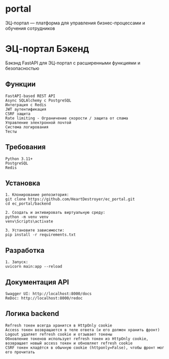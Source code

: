 # portal
ЭЦ-портал — платформа для управления бизнес-процессами и обучения сотрудников

# ЭЦ-портал Бэкенд

Бэкэнд FastAPI для ЭЦ-портал с расширенными функциями и безопасностью

## Функции
    FastAPI-based REST API
    Async SQLAlchemy с PostgreSQL
    Интеграция с Redis
    JWT аутентификация
    CSRF защита
    Rate limiting - Ограничение скорости / защита от спама
    Управление электронной почтой
    Система логирования
    Тесты

## Требования
    Python 3.11+
    PostgreSQL
    Redis

## Установка
    1. Клонирование репозитория:
    git clone https://github.com/HeartDestroyer/ec_portal.git
    cd ec_portal/backend

    2. Создать и активировать виртуальную среду:
    python -m venv venv
    venv\Scripts\activate

    3. Установите зависимости:
    pip install -r requirements.txt

## Разработка
    1. Запуск:
    uvicorn main:app --reload

## Документация API
    Swagger UI: http://localhost:8000/docs
    ReDoc: http://localhost:8000/redoc


## Логика backend
    Refresh токен всегда хранится в HttpOnly cookie
    Access токен возвращается в теле ответа (и его должен хранить фронт)
    Logout удаляет refresh cookie и отзывает токены
    Обновление токенов использует refresh токен из HttpOnly cookie, возвращает новый access токен и обновляет refresh cookie
    CSRF токен кладётся в обычную cookie (httponly=False), чтобы фронт мог его прочитать